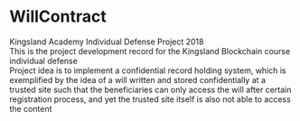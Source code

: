 # WillContract
Kingsland Academy Individual Defense Project 2018<br>
This is the project development record for the Kingsland Blockchain course individual defense<br>
Project idea is to implement a confidential record holding system, which is exemplified by the idea of a will written and stored confidentially at a trusted site such that the beneficiaries can only access the will after certain registration process, and yet the trusted site itself is also not able to access the content<br>
